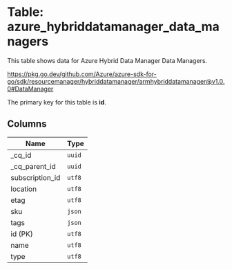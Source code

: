 # Table: azure_hybriddatamanager_data_managers

This table shows data for Azure Hybrid Data Manager Data Managers.

https://pkg.go.dev/github.com/Azure/azure-sdk-for-go/sdk/resourcemanager/hybriddatamanager/armhybriddatamanager@v1.0.0#DataManager

The primary key for this table is **id**.

## Columns

| Name          | Type          |
| ------------- | ------------- |
|_cq_id|`uuid`|
|_cq_parent_id|`uuid`|
|subscription_id|`utf8`|
|location|`utf8`|
|etag|`utf8`|
|sku|`json`|
|tags|`json`|
|id (PK)|`utf8`|
|name|`utf8`|
|type|`utf8`|